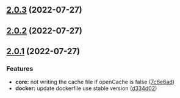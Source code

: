 ## [2.0.3](https://github.com/likun7981/hlink/compare/v2.0.2...v2.0.3) (2022-07-27)

## [2.0.2](https://github.com/likun7981/hlink/compare/v2.0.1...v2.0.2) (2022-07-27)

## [2.0.1](https://github.com/likun7981/hlink/compare/v2.0.0-next.13...v2.0.1) (2022-07-27)

### Features

- **core:** not writing the cache file if openCache is false ([7c6e6ad](https://github.com/likun7981/hlink/commit/7c6e6ad539aff6b8a9dcd9f63a255c7950be8b41))
- **docker:** update dockerfile use stable version ([d334d02](https://github.com/likun7981/hlink/commit/d334d025f7a9644b6b1c5fbe70d871b3f3219545))
